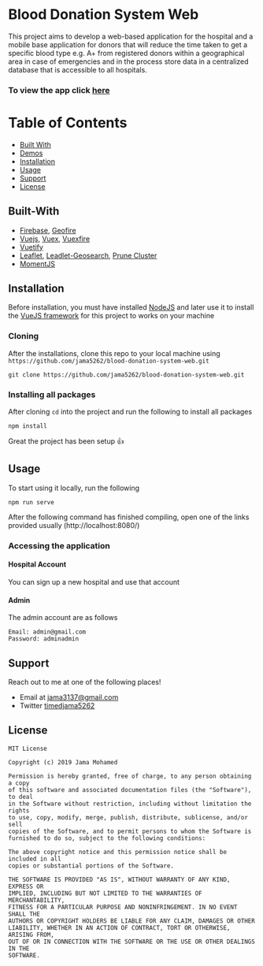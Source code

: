 # Blood Donation System Web

This project aims to develop a web-based application for the hospital and a mobile base application for donors that will reduce the time taken to get a specific blood type e.g. A+ from registered donors within a geographical area in case of emergencies and in the process store data in a centralized database that is accessible to all hospitals.

### To view the app click [here](https://elite-span-131415.firebaseapp.com)

# Table of Contents
- [Built With](#built-with)
- [Demos](#demos)
- [Installation](#installation)
- [Usage](#usage)
- [Support](#support)
- [License](#license)

## Built-With

- [Firebase](https://firebase.google.com/), [Geofire](https://github.com/firebase/geofire-js)
- [Vuejs](https://firebase.google.com/), [Vuex](https://vuejs.org/), [Vuexfire](https://vuex.vuejs.org)
- [Vuetify](https://vuetifyjs.com/en/)
- [Leaflet](https://leafletjs.com/), [Leadlet-Geosearch](https://github.com/smeijer/leaflet-geosearch), [Prune Cluster](https://github.com/SINTEF-9012/PruneCluster)
- [MomentJS](https://momentjs.com/)

## Installation
Before installation, you must have installed [NodeJS](https://nodejs.org/en/) and later use it to install the [VueJS framework](https://cli.vuejs.org/guide/installation.html) for this project to works on your machine

### Cloning
After the installations, clone this repo to your local machine using `https://github.com/jama5262/blood-donation-system-web.git`
```
git clone https://github.com/jama5262/blood-donation-system-web.git
```

### Installing all packages
After cloning `cd` into the project and run the following to install all packages
```
npm install
```
Great the project has been setup 👍

## Usage
To start using it locally, run the following
```
npm run serve
```
After the following command has finished compiling, open one of the links provided usually (http://localhost:8080/)

### Accessing the application
#### Hospital Account
You can sign up a new hospital and use that account
#### Admin
The admin account are as follows
```
Email: admin@gmail.com
Password: adminadmin
```

## Support

Reach out to me at one of the following places!

- Email at jama3137@gmail.com
- Twitter [timedjama5262](https://twitter.com/timedjama5262)

## License

```
MIT License

Copyright (c) 2019 Jama Mohamed

Permission is hereby granted, free of charge, to any person obtaining a copy
of this software and associated documentation files (the "Software"), to deal
in the Software without restriction, including without limitation the rights
to use, copy, modify, merge, publish, distribute, sublicense, and/or sell
copies of the Software, and to permit persons to whom the Software is
furnished to do so, subject to the following conditions:

The above copyright notice and this permission notice shall be included in all
copies or substantial portions of the Software.

THE SOFTWARE IS PROVIDED "AS IS", WITHOUT WARRANTY OF ANY KIND, EXPRESS OR
IMPLIED, INCLUDING BUT NOT LIMITED TO THE WARRANTIES OF MERCHANTABILITY,
FITNESS FOR A PARTICULAR PURPOSE AND NONINFRINGEMENT. IN NO EVENT SHALL THE
AUTHORS OR COPYRIGHT HOLDERS BE LIABLE FOR ANY CLAIM, DAMAGES OR OTHER
LIABILITY, WHETHER IN AN ACTION OF CONTRACT, TORT OR OTHERWISE, ARISING FROM,
OUT OF OR IN CONNECTION WITH THE SOFTWARE OR THE USE OR OTHER DEALINGS IN THE
SOFTWARE.
```
